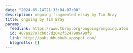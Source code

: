 ```yaml
---
date: "2024-05-14T21:33:04-07:00"
description: ongoing fragmented essay by Tim Bray
title: ongoing by Tim Bray
params:
  feedlink: https://www.tbray.org/ongoing/ongoing.atom
  id: 487a92797cb0c7d2042f5247989490f9
  link: http://pubsubhubbub.appspot.com/
  blogrolls: []
---
```

